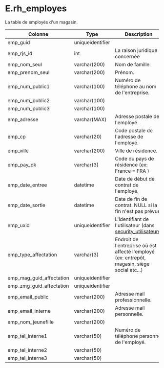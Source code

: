 # E.rh_employes

La table de employés d'un magasin.

Colonne|Type|Description
---|---|---
emp_guid|uniqueidentifier|
emp_rjs_id|int|La raison juridique concernée 
emp_nom_seul|varchar(200)|Nom de famille. 
emp_prenom_seul|varchar(200)|Prénom. 
emp_num_public1|varchar(100)|Numéro de téléphone au nom de l'entreprise. 
emp_num_public2|varchar(100)|
emp_num_public3|varchar(100)|
emp_adresse|varchar(MAX)|Adresse postale de l'employé. 
emp_cp|varchar(20)|Code postale de l'adresse de l'employé. 
emp_ville|varchar(200)|Ville de résidence. 
emp_pay_pk|varchar(3)|Code du pays de résidence (ex: France = FRA ) 
emp_date_entree|datetime|Date de début de contrat de l'employé. 
emp_date_sortie|datetime|Date de fin de contrat. NULL si la fin n'est pas prévue. 
emp_uxid|uniqueidentifier|L'identifiant de l'utilisateur (dans [security_utilisateurs](generated_security_utilisateurs.md)) 
emp_type_affectation|varchar(3)|Endroit de l'entreprise où est affecté l'employé (ex: entrepôt, magasin, siège social etc...) 
emp_mag_guid_affectation|uniqueidentifier|
emp_zmg_guid_affectation|uniqueidentifier|
emp_email_public|varchar(200)|Adresse mail professionnelle. 
emp_email_interne|varchar(200)|Adresse mail personnelle. 
emp_nom_jeunefille|varchar(200)|
emp_tel_interne1|varchar(50)|Numéro de téléphone personnel de l'employé. 
emp_tel_interne2|varchar(50)|
emp_tel_interne3|varchar(50)|
